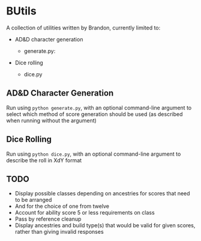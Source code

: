 # BUtils

A collection of utilities written by Brandon, currently limited to:
- AD&D character generation
  - generate.py:

- Dice rolling
  - dice.py

## AD&D Character Generation

Run using `python generate.py`, with an optional command-line argument to select which method of score generation should be used (as described when running without the argument)

## Dice Rolling

Run using `python dice.py`, with an optional command-line argument to describe the roll in XdY format

## TODO

- Display possible classes depending on ancestries for scores that need to be arranged
 - And for the choice of one from twelve
 - Account for ability score 5 or less requirements on class
- Pass by reference cleanup
- Display ancestries and build type(s) that would be valid for given scores, rather than giving invalid responses